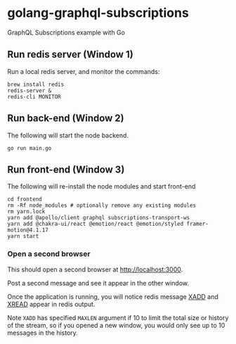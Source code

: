 # golang-graphql-subscriptions
GraphQL Subscriptions example with Go


## Run redis server (Window 1)

Run a local redis server, and monitor the commands:

```
brew install redis
redis-server &
redis-cli MONITOR
```
## Run back-end (Window 2)

The following will start the node backend.

```
go run main.go
```
## Run front-end (Window 3)

The following will re-install the node modules and start front-end

```
cd frontend
rm -Rf node_modules # optionally remove any existing modules
rm yarn.lock
yarn add @apollo/client graphql subscriptions-transport-ws
yarn add @chakra-ui/react @emotion/react @emotion/styled framer-motion@4.1.17
yarn start
```

### Open a second browser

This should open a second browser at [http://localhost:3000](http://localhost:3000).

Post a second message and see it appear in the other window.

Once the application is running, you will notice redis message [XADD](https://redis.io/commands/XADD) and [XREAD](https://redis.io/commands/xread) appear in redis output.

Note `XADD` has specified `MAXLEN` argument if 10 to limit the total size or history of the stream, so if you opened a new window, you would only see up to 10 messages in the history.